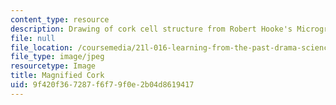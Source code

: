 ```yaml
---
content_type: resource
description: Drawing of cork cell structure from Robert Hooke's Micrographia.
file: null
file_location: /coursemedia/21l-016-learning-from-the-past-drama-science-performance-spring-2009/9f420f367287f6f79f0e2b04d8619417_03.jpg
file_type: image/jpeg
resourcetype: Image
title: Magnified Cork
uid: 9f420f36-7287-f6f7-9f0e-2b04d8619417
---
```


